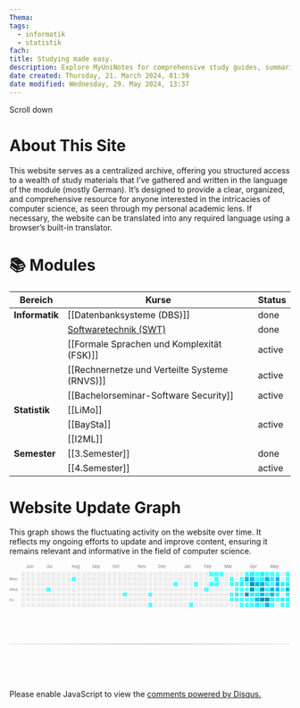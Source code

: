 ```yaml
---
Thema: 
tags:
  - informatik
  - statistik
fach: 
title: Studying made easy.
description: Explore MyUniNotes for comprehensive study guides, summaries, and academic resources tailored for students across Computer Science. Elevate your learning, ace your exams, and connect with peers for collaborative study. Your go-to for academic success!
date created: Thursday, 21. March 2024, 01:39
date modified: Wednesday, 29. May 2024, 13:37
---
```


<!-- Scroll Indicator-->
<div class="container">
<div class="chevron"></div>
<div class="chevron"></div>
<div class="chevron"></div>
<span class="text">Scroll down</span>
</div>
<!-- Scroll Indicator END -->

# About This Site
This website serves as a centralized archive, offering you structured access to a wealth of study materials that I’ve gathered and written in the language of the module (mostly German). It’s designed to provide a clear, organized, and comprehensive resource for anyone interested in the intricacies of computer science, as seen through my personal academic lens. If necessary, the website can be translated into any required language using a browser’s built-in translator.

# 📚 Modules

| Bereich        | Kurse                                                   | Status |
| -------------- | ------------------------------------------------------- | ------ |
| **Informatik** | [[Datenbanksysteme (DBS)]]                              | done   |
|                | [Softwaretechnik (SWT)](https://hustle-swt.vercel.app/) | done   |
|                | [[Formale Sprachen und Komplexität (FSK)]]              | active |
|                | [[Rechnernetze und Verteilte Systeme (RNVS)]]           | active |
|                | [[Bachelorseminar-Software Security]]                   | active |
| **Statistik**  | [[LiMo]]                                                |        |
|                | [[BaySta]]                                              | active |
|                | [[I2ML]]                                                |        |
| **Semester**   | [[3.Semester]]                                          | done   |
|                | [[4.Semester]]                                          | active |

# Website Update Graph
This graph shows the fluctuating activity on the website over time. It reflects my ongoing efforts to update and improve content, ensuring it remains relevant and informative in the field of computer science. 

<!-- IMPORT SVG HERE -->

<svg width="100%" height="100%" viewBox="0 0 663 104" preserveAspectRatio="xMidYMid meet" version="1.1" xmlns="http://www.w3.org/2000/svg" xmlns:xlink="http://www.w3.org/1999/xlink" width="663" height="104"><rect style="fill:#EEEEEE;shape-rendering:crispedges;" data-score="0" data-date="2023-05-28" x="27" y="20" width="10" height="10"/><rect style="fill:#EEEEEE;shape-rendering:crispedges;" data-score="0" data-date="2023-06-04" x="39" y="20" width="10" height="10"/><rect style="fill:#EEEEEE;shape-rendering:crispedges;" data-score="0" data-date="2023-06-11" x="51" y="20" width="10" height="10"/><rect style="fill:#EEEEEE;shape-rendering:crispedges;" data-score="0" data-date="2023-06-18" x="63" y="20" width="10" height="10"/><rect style="fill:#EEEEEE;shape-rendering:crispedges;" data-score="0" data-date="2023-06-25" x="75" y="20" width="10" height="10"/><rect style="fill:#EEEEEE;shape-rendering:crispedges;" data-score="0" data-date="2023-07-02" x="87" y="20" width="10" height="10"/><rect style="fill:#EEEEEE;shape-rendering:crispedges;" data-score="0" data-date="2023-07-09" x="99" y="20" width="10" height="10"/><rect style="fill:#EEEEEE;shape-rendering:crispedges;" data-score="0" data-date="2023-07-16" x="111" y="20" width="10" height="10"/><rect style="fill:#EEEEEE;shape-rendering:crispedges;" data-score="0" data-date="2023-07-23" x="123" y="20" width="10" height="10"/><rect style="fill:#EEEEEE;shape-rendering:crispedges;" data-score="0" data-date="2023-07-30" x="135" y="20" width="10" height="10"/><rect style="fill:#EEEEEE;shape-rendering:crispedges;" data-score="0" data-date="2023-08-06" x="147" y="20" width="10" height="10"/><rect style="fill:#EEEEEE;shape-rendering:crispedges;" data-score="0" data-date="2023-08-13" x="159" y="20" width="10" height="10"/><rect style="fill:#EEEEEE;shape-rendering:crispedges;" data-score="0" data-date="2023-08-20" x="171" y="20" width="10" height="10"/><rect style="fill:#EEEEEE;shape-rendering:crispedges;" data-score="0" data-date="2023-08-27" x="183" y="20" width="10" height="10"/><rect style="fill:#EEEEEE;shape-rendering:crispedges;" data-score="0" data-date="2023-09-03" x="195" y="20" width="10" height="10"/><rect style="fill:#EEEEEE;shape-rendering:crispedges;" data-score="0" data-date="2023-09-10" x="207" y="20" width="10" height="10"/><rect style="fill:#EEEEEE;shape-rendering:crispedges;" data-score="0" data-date="2023-09-17" x="219" y="20" width="10" height="10"/><rect style="fill:#EEEEEE;shape-rendering:crispedges;" data-score="0" data-date="2023-09-24" x="231" y="20" width="10" height="10"/><rect style="fill:#EEEEEE;shape-rendering:crispedges;" data-score="0" data-date="2023-10-01" x="243" y="20" width="10" height="10"/><rect style="fill:#EEEEEE;shape-rendering:crispedges;" data-score="0" data-date="2023-10-08" x="255" y="20" width="10" height="10"/><rect style="fill:#EEEEEE;shape-rendering:crispedges;" data-score="0" data-date="2023-10-15" x="267" y="20" width="10" height="10"/><rect style="fill:#EEEEEE;shape-rendering:crispedges;" data-score="0" data-date="2023-10-22" x="279" y="20" width="10" height="10"/><rect style="fill:#EEEEEE;shape-rendering:crispedges;" data-score="0" data-date="2023-10-29" x="291" y="20" width="10" height="10"/><rect style="fill:#EEEEEE;shape-rendering:crispedges;" data-score="0" data-date="2023-11-05" x="303" y="20" width="10" height="10"/><rect style="fill:#EEEEEE;shape-rendering:crispedges;" data-score="0" data-date="2023-11-12" x="315" y="20" width="10" height="10"/><rect style="fill:#EEEEEE;shape-rendering:crispedges;" data-score="0" data-date="2023-11-19" x="327" y="20" width="10" height="10"/><rect style="fill:#EEEEEE;shape-rendering:crispedges;" data-score="0" data-date="2023-11-26" x="339" y="20" width="10" height="10"/><rect style="fill:#EEEEEE;shape-rendering:crispedges;" data-score="0" data-date="2023-12-03" x="351" y="20" width="10" height="10"/><rect style="fill:#EEEEEE;shape-rendering:crispedges;" data-score="0" data-date="2023-12-10" x="363" y="20" width="10" height="10"/><rect style="fill:#EEEEEE;shape-rendering:crispedges;" data-score="0" data-date="2023-12-17" x="375" y="20" width="10" height="10"/><rect style="fill:#EEEEEE;shape-rendering:crispedges;" data-score="0" data-date="2023-12-24" x="387" y="20" width="10" height="10"/><rect style="fill:#EEEEEE;shape-rendering:crispedges;" data-score="0" data-date="2023-12-31" x="399" y="20" width="10" height="10"/><rect style="fill:#EEEEEE;shape-rendering:crispedges;" data-score="0" data-date="2024-01-07" x="411" y="20" width="10" height="10"/><rect style="fill:#EEEEEE;shape-rendering:crispedges;" data-score="0" data-date="2024-01-14" x="423" y="20" width="10" height="10"/><rect style="fill:#EEEEEE;shape-rendering:crispedges;" data-score="0" data-date="2024-01-21" x="435" y="20" width="10" height="10"/><rect style="fill:#EEEEEE;shape-rendering:crispedges;" data-score="0" data-date="2024-01-28" x="447" y="20" width="10" height="10"/><rect style="fill:#EEEEEE;shape-rendering:crispedges;" data-score="0" data-date="2024-02-04" x="459" y="20" width="10" height="10"/><rect style="fill:#4dffff;shape-rendering:crispedges;" data-score="1" data-date="2024-02-11" x="471" y="20" width="10" height="10"/><rect style="fill:#4dffff;shape-rendering:crispedges;" data-score="1" data-date="2024-02-18" x="483" y="20" width="10" height="10"/><rect style="fill:#4dffff;shape-rendering:crispedges;" data-score="1" data-date="2024-02-25" x="495" y="20" width="10" height="10"/><rect style="fill:#EEEEEE;shape-rendering:crispedges;" data-score="0" data-date="2024-03-03" x="507" y="20" width="10" height="10"/><rect style="fill:#EEEEEE;shape-rendering:crispedges;" data-score="0" data-date="2024-03-10" x="519" y="20" width="10" height="10"/><rect style="fill:#EEEEEE;shape-rendering:crispedges;" data-score="0" data-date="2024-03-17" x="531" y="20" width="10" height="10"/><rect style="fill:#EEEEEE;shape-rendering:crispedges;" data-score="0" data-date="2024-03-24" x="543" y="20" width="10" height="10"/><rect style="fill:#4dffff;shape-rendering:crispedges;" data-score="1" data-date="2024-03-31" x="555" y="20" width="10" height="10"/><rect style="fill:#33efff;shape-rendering:crispedges;" data-score="2" data-date="2024-04-07" x="567" y="20" width="10" height="10"/><rect style="fill:#4dffff;shape-rendering:crispedges;" data-score="1" data-date="2024-04-14" x="579" y="20" width="10" height="10"/><rect style="fill:#33efff;shape-rendering:crispedges;" data-score="2" data-date="2024-04-21" x="591" y="20" width="10" height="10"/><rect style="fill:#4dffff;shape-rendering:crispedges;" data-score="1" data-date="2024-04-28" x="603" y="20" width="10" height="10"/><rect style="fill:#4dffff;shape-rendering:crispedges;" data-score="1" data-date="2024-05-05" x="615" y="20" width="10" height="10"/><rect style="fill:#4dffff;shape-rendering:crispedges;" data-score="1" data-date="2024-05-12" x="627" y="20" width="10" height="10"/><rect style="fill:#EEEEEE;shape-rendering:crispedges;" data-score="0" data-date="2024-05-19" x="639" y="20" width="10" height="10"/><rect style="fill:#4dffff;shape-rendering:crispedges;" data-score="1" data-date="2024-05-26" x="651" y="20" width="10" height="10"/><rect style="fill:#EEEEEE;shape-rendering:crispedges;" data-score="0" data-date="2023-05-29" x="27" y="32" width="10" height="10"/><rect style="fill:#EEEEEE;shape-rendering:crispedges;" data-score="0" data-date="2023-06-05" x="39" y="32" width="10" height="10"/><rect style="fill:#EEEEEE;shape-rendering:crispedges;" data-score="0" data-date="2023-06-12" x="51" y="32" width="10" height="10"/><rect style="fill:#EEEEEE;shape-rendering:crispedges;" data-score="0" data-date="2023-06-19" x="63" y="32" width="10" height="10"/><rect style="fill:#EEEEEE;shape-rendering:crispedges;" data-score="0" data-date="2023-06-26" x="75" y="32" width="10" height="10"/><rect style="fill:#EEEEEE;shape-rendering:crispedges;" data-score="0" data-date="2023-07-03" x="87" y="32" width="10" height="10"/><rect style="fill:#EEEEEE;shape-rendering:crispedges;" data-score="0" data-date="2023-07-10" x="99" y="32" width="10" height="10"/><rect style="fill:#EEEEEE;shape-rendering:crispedges;" data-score="0" data-date="2023-07-17" x="111" y="32" width="10" height="10"/><rect style="fill:#EEEEEE;shape-rendering:crispedges;" data-score="0" data-date="2023-07-24" x="123" y="32" width="10" height="10"/><rect style="fill:#EEEEEE;shape-rendering:crispedges;" data-score="0" data-date="2023-07-31" x="135" y="32" width="10" height="10"/><rect style="fill:#4dffff;shape-rendering:crispedges;" data-score="1" data-date="2023-08-07" x="147" y="32" width="10" height="10"/><rect style="fill:#EEEEEE;shape-rendering:crispedges;" data-score="0" data-date="2023-08-14" x="159" y="32" width="10" height="10"/><rect style="fill:#EEEEEE;shape-rendering:crispedges;" data-score="0" data-date="2023-08-21" x="171" y="32" width="10" height="10"/><rect style="fill:#EEEEEE;shape-rendering:crispedges;" data-score="0" data-date="2023-08-28" x="183" y="32" width="10" height="10"/><rect style="fill:#EEEEEE;shape-rendering:crispedges;" data-score="0" data-date="2023-09-04" x="195" y="32" width="10" height="10"/><rect style="fill:#EEEEEE;shape-rendering:crispedges;" data-score="0" data-date="2023-09-11" x="207" y="32" width="10" height="10"/><rect style="fill:#EEEEEE;shape-rendering:crispedges;" data-score="0" data-date="2023-09-18" x="219" y="32" width="10" height="10"/><rect style="fill:#EEEEEE;shape-rendering:crispedges;" data-score="0" data-date="2023-09-25" x="231" y="32" width="10" height="10"/><rect style="fill:#EEEEEE;shape-rendering:crispedges;" data-score="0" data-date="2023-10-02" x="243" y="32" width="10" height="10"/><rect style="fill:#EEEEEE;shape-rendering:crispedges;" data-score="0" data-date="2023-10-09" x="255" y="32" width="10" height="10"/><rect style="fill:#EEEEEE;shape-rendering:crispedges;" data-score="0" data-date="2023-10-16" x="267" y="32" width="10" height="10"/><rect style="fill:#EEEEEE;shape-rendering:crispedges;" data-score="0" data-date="2023-10-23" x="279" y="32" width="10" height="10"/><rect style="fill:#EEEEEE;shape-rendering:crispedges;" data-score="0" data-date="2023-10-30" x="291" y="32" width="10" height="10"/><rect style="fill:#EEEEEE;shape-rendering:crispedges;" data-score="0" data-date="2023-11-06" x="303" y="32" width="10" height="10"/><rect style="fill:#EEEEEE;shape-rendering:crispedges;" data-score="0" data-date="2023-11-13" x="315" y="32" width="10" height="10"/><rect style="fill:#EEEEEE;shape-rendering:crispedges;" data-score="0" data-date="2023-11-20" x="327" y="32" width="10" height="10"/><rect style="fill:#EEEEEE;shape-rendering:crispedges;" data-score="0" data-date="2023-11-27" x="339" y="32" width="10" height="10"/><rect style="fill:#EEEEEE;shape-rendering:crispedges;" data-score="0" data-date="2023-12-04" x="351" y="32" width="10" height="10"/><rect style="fill:#EEEEEE;shape-rendering:crispedges;" data-score="0" data-date="2023-12-11" x="363" y="32" width="10" height="10"/><rect style="fill:#EEEEEE;shape-rendering:crispedges;" data-score="0" data-date="2023-12-18" x="375" y="32" width="10" height="10"/><rect style="fill:#EEEEEE;shape-rendering:crispedges;" data-score="0" data-date="2023-12-25" x="387" y="32" width="10" height="10"/><rect style="fill:#EEEEEE;shape-rendering:crispedges;" data-score="0" data-date="2024-01-01" x="399" y="32" width="10" height="10"/><rect style="fill:#EEEEEE;shape-rendering:crispedges;" data-score="0" data-date="2024-01-08" x="411" y="32" width="10" height="10"/><rect style="fill:#EEEEEE;shape-rendering:crispedges;" data-score="0" data-date="2024-01-15" x="423" y="32" width="10" height="10"/><rect style="fill:#EEEEEE;shape-rendering:crispedges;" data-score="0" data-date="2024-01-22" x="435" y="32" width="10" height="10"/><rect style="fill:#EEEEEE;shape-rendering:crispedges;" data-score="0" data-date="2024-01-29" x="447" y="32" width="10" height="10"/><rect style="fill:#EEEEEE;shape-rendering:crispedges;" data-score="0" data-date="2024-02-05" x="459" y="32" width="10" height="10"/><rect style="fill:#EEEEEE;shape-rendering:crispedges;" data-score="0" data-date="2024-02-12" x="471" y="32" width="10" height="10"/><rect style="fill:#4dffff;shape-rendering:crispedges;" data-score="1" data-date="2024-02-19" x="483" y="32" width="10" height="10"/><rect style="fill:#EEEEEE;shape-rendering:crispedges;" data-score="0" data-date="2024-02-26" x="495" y="32" width="10" height="10"/><rect style="fill:#EEEEEE;shape-rendering:crispedges;" data-score="0" data-date="2024-03-04" x="507" y="32" width="10" height="10"/><rect style="fill:#4dffff;shape-rendering:crispedges;" data-score="1" data-date="2024-03-11" x="519" y="32" width="10" height="10"/><rect style="fill:#EEEEEE;shape-rendering:crispedges;" data-score="0" data-date="2024-03-18" x="531" y="32" width="10" height="10"/><rect style="fill:#4dffff;shape-rendering:crispedges;" data-score="1" data-date="2024-03-25" x="543" y="32" width="10" height="10"/><rect style="fill:#00BCE3;shape-rendering:crispedges;" data-score="3" data-date="2024-04-01" x="555" y="32" width="10" height="10"/><rect style="fill:#00BCE3;shape-rendering:crispedges;" data-score="3" data-date="2024-04-08" x="567" y="32" width="10" height="10"/><rect style="fill:#4dffff;shape-rendering:crispedges;" data-score="1" data-date="2024-04-15" x="579" y="32" width="10" height="10"/><rect style="fill:#33efff;shape-rendering:crispedges;" data-score="2" data-date="2024-04-22" x="591" y="32" width="10" height="10"/><rect style="fill:#00BCE3;shape-rendering:crispedges;" data-score="3" data-date="2024-04-29" x="603" y="32" width="10" height="10"/><rect style="fill:#33efff;shape-rendering:crispedges;" data-score="2" data-date="2024-05-06" x="615" y="32" width="10" height="10"/><rect style="fill:#00BCE3;shape-rendering:crispedges;" data-score="3" data-date="2024-05-13" x="627" y="32" width="10" height="10"/><rect style="fill:#EEEEEE;shape-rendering:crispedges;" data-score="0" data-date="2024-05-20" x="639" y="32" width="10" height="10"/><rect style="fill:#4dffff;shape-rendering:crispedges;" data-score="1" data-date="2024-05-27" x="651" y="32" width="10" height="10"/><rect style="fill:#EEEEEE;shape-rendering:crispedges;" data-score="0" data-date="2023-05-30" x="27" y="44" width="10" height="10"/><rect style="fill:#EEEEEE;shape-rendering:crispedges;" data-score="0" data-date="2023-06-06" x="39" y="44" width="10" height="10"/><rect style="fill:#EEEEEE;shape-rendering:crispedges;" data-score="0" data-date="2023-06-13" x="51" y="44" width="10" height="10"/><rect style="fill:#EEEEEE;shape-rendering:crispedges;" data-score="0" data-date="2023-06-20" x="63" y="44" width="10" height="10"/><rect style="fill:#EEEEEE;shape-rendering:crispedges;" data-score="0" data-date="2023-06-27" x="75" y="44" width="10" height="10"/><rect style="fill:#EEEEEE;shape-rendering:crispedges;" data-score="0" data-date="2023-07-04" x="87" y="44" width="10" height="10"/><rect style="fill:#EEEEEE;shape-rendering:crispedges;" data-score="0" data-date="2023-07-11" x="99" y="44" width="10" height="10"/><rect style="fill:#EEEEEE;shape-rendering:crispedges;" data-score="0" data-date="2023-07-18" x="111" y="44" width="10" height="10"/><rect style="fill:#EEEEEE;shape-rendering:crispedges;" data-score="0" data-date="2023-07-25" x="123" y="44" width="10" height="10"/><rect style="fill:#EEEEEE;shape-rendering:crispedges;" data-score="0" data-date="2023-08-01" x="135" y="44" width="10" height="10"/><rect style="fill:#EEEEEE;shape-rendering:crispedges;" data-score="0" data-date="2023-08-08" x="147" y="44" width="10" height="10"/><rect style="fill:#EEEEEE;shape-rendering:crispedges;" data-score="0" data-date="2023-08-15" x="159" y="44" width="10" height="10"/><rect style="fill:#EEEEEE;shape-rendering:crispedges;" data-score="0" data-date="2023-08-22" x="171" y="44" width="10" height="10"/><rect style="fill:#EEEEEE;shape-rendering:crispedges;" data-score="0" data-date="2023-08-29" x="183" y="44" width="10" height="10"/><rect style="fill:#EEEEEE;shape-rendering:crispedges;" data-score="0" data-date="2023-09-05" x="195" y="44" width="10" height="10"/><rect style="fill:#EEEEEE;shape-rendering:crispedges;" data-score="0" data-date="2023-09-12" x="207" y="44" width="10" height="10"/><rect style="fill:#EEEEEE;shape-rendering:crispedges;" data-score="0" data-date="2023-09-19" x="219" y="44" width="10" height="10"/><rect style="fill:#EEEEEE;shape-rendering:crispedges;" data-score="0" data-date="2023-09-26" x="231" y="44" width="10" height="10"/><rect style="fill:#EEEEEE;shape-rendering:crispedges;" data-score="0" data-date="2023-10-03" x="243" y="44" width="10" height="10"/><rect style="fill:#EEEEEE;shape-rendering:crispedges;" data-score="0" data-date="2023-10-10" x="255" y="44" width="10" height="10"/><rect style="fill:#EEEEEE;shape-rendering:crispedges;" data-score="0" data-date="2023-10-17" x="267" y="44" width="10" height="10"/><rect style="fill:#EEEEEE;shape-rendering:crispedges;" data-score="0" data-date="2023-10-24" x="279" y="44" width="10" height="10"/><rect style="fill:#EEEEEE;shape-rendering:crispedges;" data-score="0" data-date="2023-10-31" x="291" y="44" width="10" height="10"/><rect style="fill:#EEEEEE;shape-rendering:crispedges;" data-score="0" data-date="2023-11-07" x="303" y="44" width="10" height="10"/><rect style="fill:#EEEEEE;shape-rendering:crispedges;" data-score="0" data-date="2023-11-14" x="315" y="44" width="10" height="10"/><rect style="fill:#EEEEEE;shape-rendering:crispedges;" data-score="0" data-date="2023-11-21" x="327" y="44" width="10" height="10"/><rect style="fill:#EEEEEE;shape-rendering:crispedges;" data-score="0" data-date="2023-11-28" x="339" y="44" width="10" height="10"/><rect style="fill:#EEEEEE;shape-rendering:crispedges;" data-score="0" data-date="2023-12-05" x="351" y="44" width="10" height="10"/><rect style="fill:#EEEEEE;shape-rendering:crispedges;" data-score="0" data-date="2023-12-12" x="363" y="44" width="10" height="10"/><rect style="fill:#EEEEEE;shape-rendering:crispedges;" data-score="0" data-date="2023-12-19" x="375" y="44" width="10" height="10"/><rect style="fill:#4dffff;shape-rendering:crispedges;" data-score="1" data-date="2023-12-26" x="387" y="44" width="10" height="10"/><rect style="fill:#EEEEEE;shape-rendering:crispedges;" data-score="0" data-date="2024-01-02" x="399" y="44" width="10" height="10"/><rect style="fill:#EEEEEE;shape-rendering:crispedges;" data-score="0" data-date="2024-01-09" x="411" y="44" width="10" height="10"/><rect style="fill:#EEEEEE;shape-rendering:crispedges;" data-score="0" data-date="2024-01-16" x="423" y="44" width="10" height="10"/><rect style="fill:#4dffff;shape-rendering:crispedges;" data-score="1" data-date="2024-01-23" x="435" y="44" width="10" height="10"/><rect style="fill:#EEEEEE;shape-rendering:crispedges;" data-score="0" data-date="2024-01-30" x="447" y="44" width="10" height="10"/><rect style="fill:#EEEEEE;shape-rendering:crispedges;" data-score="0" data-date="2024-02-06" x="459" y="44" width="10" height="10"/><rect style="fill:#4dffff;shape-rendering:crispedges;" data-score="1" data-date="2024-02-13" x="471" y="44" width="10" height="10"/><rect style="fill:#4dffff;shape-rendering:crispedges;" data-score="1" data-date="2024-02-20" x="483" y="44" width="10" height="10"/><rect style="fill:#EEEEEE;shape-rendering:crispedges;" data-score="0" data-date="2024-02-27" x="495" y="44" width="10" height="10"/><rect style="fill:#EEEEEE;shape-rendering:crispedges;" data-score="0" data-date="2024-03-05" x="507" y="44" width="10" height="10"/><rect style="fill:#4dffff;shape-rendering:crispedges;" data-score="1" data-date="2024-03-12" x="519" y="44" width="10" height="10"/><rect style="fill:#4dffff;shape-rendering:crispedges;" data-score="1" data-date="2024-03-19" x="531" y="44" width="10" height="10"/><rect style="fill:#33efff;shape-rendering:crispedges;" data-score="2" data-date="2024-03-26" x="543" y="44" width="10" height="10"/><rect style="fill:#4dffff;shape-rendering:crispedges;" data-score="1" data-date="2024-04-02" x="555" y="44" width="10" height="10"/><rect style="fill:#0096b6;shape-rendering:crispedges;" data-score="4" data-date="2024-04-09" x="567" y="44" width="10" height="10"/><rect style="fill:#00BCE3;shape-rendering:crispedges;" data-score="3" data-date="2024-04-16" x="579" y="44" width="10" height="10"/><rect style="fill:#00BCE3;shape-rendering:crispedges;" data-score="3" data-date="2024-04-23" x="591" y="44" width="10" height="10"/><rect style="fill:#33efff;shape-rendering:crispedges;" data-score="2" data-date="2024-04-30" x="603" y="44" width="10" height="10"/><rect style="fill:#4dffff;shape-rendering:crispedges;" data-score="1" data-date="2024-05-07" x="615" y="44" width="10" height="10"/><rect style="fill:#00BCE3;shape-rendering:crispedges;" data-score="3" data-date="2024-05-14" x="627" y="44" width="10" height="10"/><rect style="fill:#33efff;shape-rendering:crispedges;" data-score="2" data-date="2024-05-21" x="639" y="44" width="10" height="10"/><rect style="fill:#33efff;shape-rendering:crispedges;" data-score="2" data-date="2024-05-28" x="651" y="44" width="10" height="10"/><rect style="fill:#EEEEEE;shape-rendering:crispedges;" data-score="0" data-date="2023-05-31" x="27" y="56" width="10" height="10"/><rect style="fill:#EEEEEE;shape-rendering:crispedges;" data-score="0" data-date="2023-06-07" x="39" y="56" width="10" height="10"/><rect style="fill:#EEEEEE;shape-rendering:crispedges;" data-score="0" data-date="2023-06-14" x="51" y="56" width="10" height="10"/><rect style="fill:#EEEEEE;shape-rendering:crispedges;" data-score="0" data-date="2023-06-21" x="63" y="56" width="10" height="10"/><rect style="fill:#EEEEEE;shape-rendering:crispedges;" data-score="0" data-date="2023-06-28" x="75" y="56" width="10" height="10"/><rect style="fill:#4dffff;shape-rendering:crispedges;" data-score="1" data-date="2023-07-05" x="87" y="56" width="10" height="10"/><rect style="fill:#EEEEEE;shape-rendering:crispedges;" data-score="0" data-date="2023-07-12" x="99" y="56" width="10" height="10"/><rect style="fill:#EEEEEE;shape-rendering:crispedges;" data-score="0" data-date="2023-07-19" x="111" y="56" width="10" height="10"/><rect style="fill:#EEEEEE;shape-rendering:crispedges;" data-score="0" data-date="2023-07-26" x="123" y="56" width="10" height="10"/><rect style="fill:#EEEEEE;shape-rendering:crispedges;" data-score="0" data-date="2023-08-02" x="135" y="56" width="10" height="10"/><rect style="fill:#EEEEEE;shape-rendering:crispedges;" data-score="0" data-date="2023-08-09" x="147" y="56" width="10" height="10"/><rect style="fill:#EEEEEE;shape-rendering:crispedges;" data-score="0" data-date="2023-08-16" x="159" y="56" width="10" height="10"/><rect style="fill:#EEEEEE;shape-rendering:crispedges;" data-score="0" data-date="2023-08-23" x="171" y="56" width="10" height="10"/><rect style="fill:#EEEEEE;shape-rendering:crispedges;" data-score="0" data-date="2023-08-30" x="183" y="56" width="10" height="10"/><rect style="fill:#EEEEEE;shape-rendering:crispedges;" data-score="0" data-date="2023-09-06" x="195" y="56" width="10" height="10"/><rect style="fill:#EEEEEE;shape-rendering:crispedges;" data-score="0" data-date="2023-09-13" x="207" y="56" width="10" height="10"/><rect style="fill:#EEEEEE;shape-rendering:crispedges;" data-score="0" data-date="2023-09-20" x="219" y="56" width="10" height="10"/><rect style="fill:#EEEEEE;shape-rendering:crispedges;" data-score="0" data-date="2023-09-27" x="231" y="56" width="10" height="10"/><rect style="fill:#EEEEEE;shape-rendering:crispedges;" data-score="0" data-date="2023-10-04" x="243" y="56" width="10" height="10"/><rect style="fill:#EEEEEE;shape-rendering:crispedges;" data-score="0" data-date="2023-10-11" x="255" y="56" width="10" height="10"/><rect style="fill:#EEEEEE;shape-rendering:crispedges;" data-score="0" data-date="2023-10-18" x="267" y="56" width="10" height="10"/><rect style="fill:#EEEEEE;shape-rendering:crispedges;" data-score="0" data-date="2023-10-25" x="279" y="56" width="10" height="10"/><rect style="fill:#EEEEEE;shape-rendering:crispedges;" data-score="0" data-date="2023-11-01" x="291" y="56" width="10" height="10"/><rect style="fill:#EEEEEE;shape-rendering:crispedges;" data-score="0" data-date="2023-11-08" x="303" y="56" width="10" height="10"/><rect style="fill:#EEEEEE;shape-rendering:crispedges;" data-score="0" data-date="2023-11-15" x="315" y="56" width="10" height="10"/><rect style="fill:#EEEEEE;shape-rendering:crispedges;" data-score="0" data-date="2023-11-22" x="327" y="56" width="10" height="10"/><rect style="fill:#EEEEEE;shape-rendering:crispedges;" data-score="0" data-date="2023-11-29" x="339" y="56" width="10" height="10"/><rect style="fill:#EEEEEE;shape-rendering:crispedges;" data-score="0" data-date="2023-12-06" x="351" y="56" width="10" height="10"/><rect style="fill:#EEEEEE;shape-rendering:crispedges;" data-score="0" data-date="2023-12-13" x="363" y="56" width="10" height="10"/><rect style="fill:#EEEEEE;shape-rendering:crispedges;" data-score="0" data-date="2023-12-20" x="375" y="56" width="10" height="10"/><rect style="fill:#EEEEEE;shape-rendering:crispedges;" data-score="0" data-date="2023-12-27" x="387" y="56" width="10" height="10"/><rect style="fill:#EEEEEE;shape-rendering:crispedges;" data-score="0" data-date="2024-01-03" x="399" y="56" width="10" height="10"/><rect style="fill:#EEEEEE;shape-rendering:crispedges;" data-score="0" data-date="2024-01-10" x="411" y="56" width="10" height="10"/><rect style="fill:#EEEEEE;shape-rendering:crispedges;" data-score="0" data-date="2024-01-17" x="423" y="56" width="10" height="10"/><rect style="fill:#EEEEEE;shape-rendering:crispedges;" data-score="0" data-date="2024-01-24" x="435" y="56" width="10" height="10"/><rect style="fill:#EEEEEE;shape-rendering:crispedges;" data-score="0" data-date="2024-01-31" x="447" y="56" width="10" height="10"/><rect style="fill:#4dffff;shape-rendering:crispedges;" data-score="1" data-date="2024-02-07" x="459" y="56" width="10" height="10"/><rect style="fill:#EEEEEE;shape-rendering:crispedges;" data-score="0" data-date="2024-02-14" x="471" y="56" width="10" height="10"/><rect style="fill:#EEEEEE;shape-rendering:crispedges;" data-score="0" data-date="2024-02-21" x="483" y="56" width="10" height="10"/><rect style="fill:#EEEEEE;shape-rendering:crispedges;" data-score="0" data-date="2024-02-28" x="495" y="56" width="10" height="10"/><rect style="fill:#EEEEEE;shape-rendering:crispedges;" data-score="0" data-date="2024-03-06" x="507" y="56" width="10" height="10"/><rect style="fill:#EEEEEE;shape-rendering:crispedges;" data-score="0" data-date="2024-03-13" x="519" y="56" width="10" height="10"/><rect style="fill:#4dffff;shape-rendering:crispedges;" data-score="1" data-date="2024-03-20" x="531" y="56" width="10" height="10"/><rect style="fill:#4dffff;shape-rendering:crispedges;" data-score="1" data-date="2024-03-27" x="543" y="56" width="10" height="10"/><rect style="fill:#4dffff;shape-rendering:crispedges;" data-score="1" data-date="2024-04-03" x="555" y="56" width="10" height="10"/><rect style="fill:#0096b6;shape-rendering:crispedges;" data-score="4" data-date="2024-04-10" x="567" y="56" width="10" height="10"/><rect style="fill:#4dffff;shape-rendering:crispedges;" data-score="1" data-date="2024-04-17" x="579" y="56" width="10" height="10"/><rect style="fill:#0096b6;shape-rendering:crispedges;" data-score="4" data-date="2024-04-24" x="591" y="56" width="10" height="10"/><rect style="fill:#33efff;shape-rendering:crispedges;" data-score="2" data-date="2024-05-01" x="603" y="56" width="10" height="10"/><rect style="fill:#00BCE3;shape-rendering:crispedges;" data-score="3" data-date="2024-05-08" x="615" y="56" width="10" height="10"/><rect style="fill:#00BCE3;shape-rendering:crispedges;" data-score="3" data-date="2024-05-15" x="627" y="56" width="10" height="10"/><rect style="fill:#4dffff;shape-rendering:crispedges;" data-score="1" data-date="2024-05-22" x="639" y="56" width="10" height="10"/><rect style="fill:#00BCE3;shape-rendering:crispedges;" data-score="3" data-date="2024-05-29" x="651" y="56" width="10" height="10"/><rect style="fill:#EEEEEE;shape-rendering:crispedges;" data-score="0" data-date="2023-06-01" x="27" y="68" width="10" height="10"/><rect style="fill:#EEEEEE;shape-rendering:crispedges;" data-score="0" data-date="2023-06-08" x="39" y="68" width="10" height="10"/><rect style="fill:#EEEEEE;shape-rendering:crispedges;" data-score="0" data-date="2023-06-15" x="51" y="68" width="10" height="10"/><rect style="fill:#EEEEEE;shape-rendering:crispedges;" data-score="0" data-date="2023-06-22" x="63" y="68" width="10" height="10"/><rect style="fill:#EEEEEE;shape-rendering:crispedges;" data-score="0" data-date="2023-06-29" x="75" y="68" width="10" height="10"/><rect style="fill:#EEEEEE;shape-rendering:crispedges;" data-score="0" data-date="2023-07-06" x="87" y="68" width="10" height="10"/><rect style="fill:#EEEEEE;shape-rendering:crispedges;" data-score="0" data-date="2023-07-13" x="99" y="68" width="10" height="10"/><rect style="fill:#EEEEEE;shape-rendering:crispedges;" data-score="0" data-date="2023-07-20" x="111" y="68" width="10" height="10"/><rect style="fill:#EEEEEE;shape-rendering:crispedges;" data-score="0" data-date="2023-07-27" x="123" y="68" width="10" height="10"/><rect style="fill:#EEEEEE;shape-rendering:crispedges;" data-score="0" data-date="2023-08-03" x="135" y="68" width="10" height="10"/><rect style="fill:#EEEEEE;shape-rendering:crispedges;" data-score="0" data-date="2023-08-10" x="147" y="68" width="10" height="10"/><rect style="fill:#EEEEEE;shape-rendering:crispedges;" data-score="0" data-date="2023-08-17" x="159" y="68" width="10" height="10"/><rect style="fill:#EEEEEE;shape-rendering:crispedges;" data-score="0" data-date="2023-08-24" x="171" y="68" width="10" height="10"/><rect style="fill:#EEEEEE;shape-rendering:crispedges;" data-score="0" data-date="2023-08-31" x="183" y="68" width="10" height="10"/><rect style="fill:#EEEEEE;shape-rendering:crispedges;" data-score="0" data-date="2023-09-07" x="195" y="68" width="10" height="10"/><rect style="fill:#EEEEEE;shape-rendering:crispedges;" data-score="0" data-date="2023-09-14" x="207" y="68" width="10" height="10"/><rect style="fill:#EEEEEE;shape-rendering:crispedges;" data-score="0" data-date="2023-09-21" x="219" y="68" width="10" height="10"/><rect style="fill:#EEEEEE;shape-rendering:crispedges;" data-score="0" data-date="2023-09-28" x="231" y="68" width="10" height="10"/><rect style="fill:#EEEEEE;shape-rendering:crispedges;" data-score="0" data-date="2023-10-05" x="243" y="68" width="10" height="10"/><rect style="fill:#EEEEEE;shape-rendering:crispedges;" data-score="0" data-date="2023-10-12" x="255" y="68" width="10" height="10"/><rect style="fill:#4dffff;shape-rendering:crispedges;" data-score="1" data-date="2023-10-19" x="267" y="68" width="10" height="10"/><rect style="fill:#EEEEEE;shape-rendering:crispedges;" data-score="0" data-date="2023-10-26" x="279" y="68" width="10" height="10"/><rect style="fill:#EEEEEE;shape-rendering:crispedges;" data-score="0" data-date="2023-11-02" x="291" y="68" width="10" height="10"/><rect style="fill:#EEEEEE;shape-rendering:crispedges;" data-score="0" data-date="2023-11-09" x="303" y="68" width="10" height="10"/><rect style="fill:#EEEEEE;shape-rendering:crispedges;" data-score="0" data-date="2023-11-16" x="315" y="68" width="10" height="10"/><rect style="fill:#4dffff;shape-rendering:crispedges;" data-score="1" data-date="2023-11-23" x="327" y="68" width="10" height="10"/><rect style="fill:#EEEEEE;shape-rendering:crispedges;" data-score="0" data-date="2023-11-30" x="339" y="68" width="10" height="10"/><rect style="fill:#EEEEEE;shape-rendering:crispedges;" data-score="0" data-date="2023-12-07" x="351" y="68" width="10" height="10"/><rect style="fill:#EEEEEE;shape-rendering:crispedges;" data-score="0" data-date="2023-12-14" x="363" y="68" width="10" height="10"/><rect style="fill:#EEEEEE;shape-rendering:crispedges;" data-score="0" data-date="2023-12-21" x="375" y="68" width="10" height="10"/><rect style="fill:#EEEEEE;shape-rendering:crispedges;" data-score="0" data-date="2023-12-28" x="387" y="68" width="10" height="10"/><rect style="fill:#EEEEEE;shape-rendering:crispedges;" data-score="0" data-date="2024-01-04" x="399" y="68" width="10" height="10"/><rect style="fill:#EEEEEE;shape-rendering:crispedges;" data-score="0" data-date="2024-01-11" x="411" y="68" width="10" height="10"/><rect style="fill:#EEEEEE;shape-rendering:crispedges;" data-score="0" data-date="2024-01-18" x="423" y="68" width="10" height="10"/><rect style="fill:#EEEEEE;shape-rendering:crispedges;" data-score="0" data-date="2024-01-25" x="435" y="68" width="10" height="10"/><rect style="fill:#EEEEEE;shape-rendering:crispedges;" data-score="0" data-date="2024-02-01" x="447" y="68" width="10" height="10"/><rect style="fill:#EEEEEE;shape-rendering:crispedges;" data-score="0" data-date="2024-02-08" x="459" y="68" width="10" height="10"/><rect style="fill:#EEEEEE;shape-rendering:crispedges;" data-score="0" data-date="2024-02-15" x="471" y="68" width="10" height="10"/><rect style="fill:#EEEEEE;shape-rendering:crispedges;" data-score="0" data-date="2024-02-22" x="483" y="68" width="10" height="10"/><rect style="fill:#EEEEEE;shape-rendering:crispedges;" data-score="0" data-date="2024-02-29" x="495" y="68" width="10" height="10"/><rect style="fill:#EEEEEE;shape-rendering:crispedges;" data-score="0" data-date="2024-03-07" x="507" y="68" width="10" height="10"/><rect style="fill:#4dffff;shape-rendering:crispedges;" data-score="1" data-date="2024-03-14" x="519" y="68" width="10" height="10"/><rect style="fill:#33efff;shape-rendering:crispedges;" data-score="2" data-date="2024-03-21" x="531" y="68" width="10" height="10"/><rect style="fill:#4dffff;shape-rendering:crispedges;" data-score="1" data-date="2024-03-28" x="543" y="68" width="10" height="10"/><rect style="fill:#0096b6;shape-rendering:crispedges;" data-score="4" data-date="2024-04-04" x="555" y="68" width="10" height="10"/><rect style="fill:#33efff;shape-rendering:crispedges;" data-score="2" data-date="2024-04-11" x="567" y="68" width="10" height="10"/><rect style="fill:#33efff;shape-rendering:crispedges;" data-score="2" data-date="2024-04-18" x="579" y="68" width="10" height="10"/><rect style="fill:#00BCE3;shape-rendering:crispedges;" data-score="3" data-date="2024-04-25" x="591" y="68" width="10" height="10"/><rect style="fill:#33efff;shape-rendering:crispedges;" data-score="2" data-date="2024-05-02" x="603" y="68" width="10" height="10"/><rect style="fill:#00BCE3;shape-rendering:crispedges;" data-score="3" data-date="2024-05-09" x="615" y="68" width="10" height="10"/><rect style="fill:#33efff;shape-rendering:crispedges;" data-score="2" data-date="2024-05-16" x="627" y="68" width="10" height="10"/><rect style="fill:#EEEEEE;shape-rendering:crispedges;" data-score="0" data-date="2024-05-23" x="639" y="68" width="10" height="10"/><rect style="fill:#33efff;shape-rendering:crispedges;" data-score="2" data-date="2024-05-30" x="651" y="68" width="10" height="10"/><rect style="fill:#EEEEEE;shape-rendering:crispedges;" data-score="0" data-date="2023-06-02" x="27" y="80" width="10" height="10"/><rect style="fill:#EEEEEE;shape-rendering:crispedges;" data-score="0" data-date="2023-06-09" x="39" y="80" width="10" height="10"/><rect style="fill:#EEEEEE;shape-rendering:crispedges;" data-score="0" data-date="2023-06-16" x="51" y="80" width="10" height="10"/><rect style="fill:#EEEEEE;shape-rendering:crispedges;" data-score="0" data-date="2023-06-23" x="63" y="80" width="10" height="10"/><rect style="fill:#EEEEEE;shape-rendering:crispedges;" data-score="0" data-date="2023-06-30" x="75" y="80" width="10" height="10"/><rect style="fill:#EEEEEE;shape-rendering:crispedges;" data-score="0" data-date="2023-07-07" x="87" y="80" width="10" height="10"/><rect style="fill:#EEEEEE;shape-rendering:crispedges;" data-score="0" data-date="2023-07-14" x="99" y="80" width="10" height="10"/><rect style="fill:#EEEEEE;shape-rendering:crispedges;" data-score="0" data-date="2023-07-21" x="111" y="80" width="10" height="10"/><rect style="fill:#EEEEEE;shape-rendering:crispedges;" data-score="0" data-date="2023-07-28" x="123" y="80" width="10" height="10"/><rect style="fill:#EEEEEE;shape-rendering:crispedges;" data-score="0" data-date="2023-08-04" x="135" y="80" width="10" height="10"/><rect style="fill:#EEEEEE;shape-rendering:crispedges;" data-score="0" data-date="2023-08-11" x="147" y="80" width="10" height="10"/><rect style="fill:#EEEEEE;shape-rendering:crispedges;" data-score="0" data-date="2023-08-18" x="159" y="80" width="10" height="10"/><rect style="fill:#EEEEEE;shape-rendering:crispedges;" data-score="0" data-date="2023-08-25" x="171" y="80" width="10" height="10"/><rect style="fill:#EEEEEE;shape-rendering:crispedges;" data-score="0" data-date="2023-09-01" x="183" y="80" width="10" height="10"/><rect style="fill:#EEEEEE;shape-rendering:crispedges;" data-score="0" data-date="2023-09-08" x="195" y="80" width="10" height="10"/><rect style="fill:#EEEEEE;shape-rendering:crispedges;" data-score="0" data-date="2023-09-15" x="207" y="80" width="10" height="10"/><rect style="fill:#EEEEEE;shape-rendering:crispedges;" data-score="0" data-date="2023-09-22" x="219" y="80" width="10" height="10"/><rect style="fill:#EEEEEE;shape-rendering:crispedges;" data-score="0" data-date="2023-09-29" x="231" y="80" width="10" height="10"/><rect style="fill:#EEEEEE;shape-rendering:crispedges;" data-score="0" data-date="2023-10-06" x="243" y="80" width="10" height="10"/><rect style="fill:#EEEEEE;shape-rendering:crispedges;" data-score="0" data-date="2023-10-13" x="255" y="80" width="10" height="10"/><rect style="fill:#EEEEEE;shape-rendering:crispedges;" data-score="0" data-date="2023-10-20" x="267" y="80" width="10" height="10"/><rect style="fill:#EEEEEE;shape-rendering:crispedges;" data-score="0" data-date="2023-10-27" x="279" y="80" width="10" height="10"/><rect style="fill:#EEEEEE;shape-rendering:crispedges;" data-score="0" data-date="2023-11-03" x="291" y="80" width="10" height="10"/><rect style="fill:#EEEEEE;shape-rendering:crispedges;" data-score="0" data-date="2023-11-10" x="303" y="80" width="10" height="10"/><rect style="fill:#EEEEEE;shape-rendering:crispedges;" data-score="0" data-date="2023-11-17" x="315" y="80" width="10" height="10"/><rect style="fill:#EEEEEE;shape-rendering:crispedges;" data-score="0" data-date="2023-11-24" x="327" y="80" width="10" height="10"/><rect style="fill:#EEEEEE;shape-rendering:crispedges;" data-score="0" data-date="2023-12-01" x="339" y="80" width="10" height="10"/><rect style="fill:#EEEEEE;shape-rendering:crispedges;" data-score="0" data-date="2023-12-08" x="351" y="80" width="10" height="10"/><rect style="fill:#EEEEEE;shape-rendering:crispedges;" data-score="0" data-date="2023-12-15" x="363" y="80" width="10" height="10"/><rect style="fill:#EEEEEE;shape-rendering:crispedges;" data-score="0" data-date="2023-12-22" x="375" y="80" width="10" height="10"/><rect style="fill:#EEEEEE;shape-rendering:crispedges;" data-score="0" data-date="2023-12-29" x="387" y="80" width="10" height="10"/><rect style="fill:#EEEEEE;shape-rendering:crispedges;" data-score="0" data-date="2024-01-05" x="399" y="80" width="10" height="10"/><rect style="fill:#EEEEEE;shape-rendering:crispedges;" data-score="0" data-date="2024-01-12" x="411" y="80" width="10" height="10"/><rect style="fill:#EEEEEE;shape-rendering:crispedges;" data-score="0" data-date="2024-01-19" x="423" y="80" width="10" height="10"/><rect style="fill:#EEEEEE;shape-rendering:crispedges;" data-score="0" data-date="2024-01-26" x="435" y="80" width="10" height="10"/><rect style="fill:#EEEEEE;shape-rendering:crispedges;" data-score="0" data-date="2024-02-02" x="447" y="80" width="10" height="10"/><rect style="fill:#EEEEEE;shape-rendering:crispedges;" data-score="0" data-date="2024-02-09" x="459" y="80" width="10" height="10"/><rect style="fill:#EEEEEE;shape-rendering:crispedges;" data-score="0" data-date="2024-02-16" x="471" y="80" width="10" height="10"/><rect style="fill:#EEEEEE;shape-rendering:crispedges;" data-score="0" data-date="2024-02-23" x="483" y="80" width="10" height="10"/><rect style="fill:#EEEEEE;shape-rendering:crispedges;" data-score="0" data-date="2024-03-01" x="495" y="80" width="10" height="10"/><rect style="fill:#EEEEEE;shape-rendering:crispedges;" data-score="0" data-date="2024-03-08" x="507" y="80" width="10" height="10"/><rect style="fill:#4dffff;shape-rendering:crispedges;" data-score="1" data-date="2024-03-15" x="519" y="80" width="10" height="10"/><rect style="fill:#4dffff;shape-rendering:crispedges;" data-score="1" data-date="2024-03-22" x="531" y="80" width="10" height="10"/><rect style="fill:#4dffff;shape-rendering:crispedges;" data-score="1" data-date="2024-03-29" x="543" y="80" width="10" height="10"/><rect style="fill:#4dffff;shape-rendering:crispedges;" data-score="1" data-date="2024-04-05" x="555" y="80" width="10" height="10"/><rect style="fill:#4dffff;shape-rendering:crispedges;" data-score="1" data-date="2024-04-12" x="567" y="80" width="10" height="10"/><rect style="fill:#00BCE3;shape-rendering:crispedges;" data-score="3" data-date="2024-04-19" x="579" y="80" width="10" height="10"/><rect style="fill:#0096b6;shape-rendering:crispedges;" data-score="4" data-date="2024-04-26" x="591" y="80" width="10" height="10"/><rect style="fill:#0096b6;shape-rendering:crispedges;" data-score="4" data-date="2024-05-03" x="603" y="80" width="10" height="10"/><rect style="fill:#33efff;shape-rendering:crispedges;" data-score="2" data-date="2024-05-10" x="615" y="80" width="10" height="10"/><rect style="fill:#4dffff;shape-rendering:crispedges;" data-score="1" data-date="2024-05-17" x="627" y="80" width="10" height="10"/><rect style="fill:#33efff;shape-rendering:crispedges;" data-score="2" data-date="2024-05-24" x="639" y="80" width="10" height="10"/><rect style="fill:#33efff;shape-rendering:crispedges;" data-score="2" data-date="2024-05-31" x="651" y="80" width="10" height="10"/><rect style="fill:#EEEEEE;shape-rendering:crispedges;" data-score="0" data-date="2023-06-03" x="27" y="92" width="10" height="10"/><rect style="fill:#EEEEEE;shape-rendering:crispedges;" data-score="0" data-date="2023-06-10" x="39" y="92" width="10" height="10"/><rect style="fill:#EEEEEE;shape-rendering:crispedges;" data-score="0" data-date="2023-06-17" x="51" y="92" width="10" height="10"/><rect style="fill:#EEEEEE;shape-rendering:crispedges;" data-score="0" data-date="2023-06-24" x="63" y="92" width="10" height="10"/><rect style="fill:#EEEEEE;shape-rendering:crispedges;" data-score="0" data-date="2023-07-01" x="75" y="92" width="10" height="10"/><rect style="fill:#EEEEEE;shape-rendering:crispedges;" data-score="0" data-date="2023-07-08" x="87" y="92" width="10" height="10"/><rect style="fill:#EEEEEE;shape-rendering:crispedges;" data-score="0" data-date="2023-07-15" x="99" y="92" width="10" height="10"/><rect style="fill:#EEEEEE;shape-rendering:crispedges;" data-score="0" data-date="2023-07-22" x="111" y="92" width="10" height="10"/><rect style="fill:#EEEEEE;shape-rendering:crispedges;" data-score="0" data-date="2023-07-29" x="123" y="92" width="10" height="10"/><rect style="fill:#EEEEEE;shape-rendering:crispedges;" data-score="0" data-date="2023-08-05" x="135" y="92" width="10" height="10"/><rect style="fill:#EEEEEE;shape-rendering:crispedges;" data-score="0" data-date="2023-08-12" x="147" y="92" width="10" height="10"/><rect style="fill:#EEEEEE;shape-rendering:crispedges;" data-score="0" data-date="2023-08-19" x="159" y="92" width="10" height="10"/><rect style="fill:#EEEEEE;shape-rendering:crispedges;" data-score="0" data-date="2023-08-26" x="171" y="92" width="10" height="10"/><rect style="fill:#EEEEEE;shape-rendering:crispedges;" data-score="0" data-date="2023-09-02" x="183" y="92" width="10" height="10"/><rect style="fill:#EEEEEE;shape-rendering:crispedges;" data-score="0" data-date="2023-09-09" x="195" y="92" width="10" height="10"/><rect style="fill:#EEEEEE;shape-rendering:crispedges;" data-score="0" data-date="2023-09-16" x="207" y="92" width="10" height="10"/><rect style="fill:#EEEEEE;shape-rendering:crispedges;" data-score="0" data-date="2023-09-23" x="219" y="92" width="10" height="10"/><rect style="fill:#EEEEEE;shape-rendering:crispedges;" data-score="0" data-date="2023-09-30" x="231" y="92" width="10" height="10"/><rect style="fill:#EEEEEE;shape-rendering:crispedges;" data-score="0" data-date="2023-10-07" x="243" y="92" width="10" height="10"/><rect style="fill:#EEEEEE;shape-rendering:crispedges;" data-score="0" data-date="2023-10-14" x="255" y="92" width="10" height="10"/><rect style="fill:#EEEEEE;shape-rendering:crispedges;" data-score="0" data-date="2023-10-21" x="267" y="92" width="10" height="10"/><rect style="fill:#EEEEEE;shape-rendering:crispedges;" data-score="0" data-date="2023-10-28" x="279" y="92" width="10" height="10"/><rect style="fill:#EEEEEE;shape-rendering:crispedges;" data-score="0" data-date="2023-11-04" x="291" y="92" width="10" height="10"/><rect style="fill:#EEEEEE;shape-rendering:crispedges;" data-score="0" data-date="2023-11-11" x="303" y="92" width="10" height="10"/><rect style="fill:#EEEEEE;shape-rendering:crispedges;" data-score="0" data-date="2023-11-18" x="315" y="92" width="10" height="10"/><rect style="fill:#4dffff;shape-rendering:crispedges;" data-score="1" data-date="2023-11-25" x="327" y="92" width="10" height="10"/><rect style="fill:#EEEEEE;shape-rendering:crispedges;" data-score="0" data-date="2023-12-02" x="339" y="92" width="10" height="10"/><rect style="fill:#EEEEEE;shape-rendering:crispedges;" data-score="0" data-date="2023-12-09" x="351" y="92" width="10" height="10"/><rect style="fill:#EEEEEE;shape-rendering:crispedges;" data-score="0" data-date="2023-12-16" x="363" y="92" width="10" height="10"/><rect style="fill:#EEEEEE;shape-rendering:crispedges;" data-score="0" data-date="2023-12-23" x="375" y="92" width="10" height="10"/><rect style="fill:#EEEEEE;shape-rendering:crispedges;" data-score="0" data-date="2023-12-30" x="387" y="92" width="10" height="10"/><rect style="fill:#EEEEEE;shape-rendering:crispedges;" data-score="0" data-date="2024-01-06" x="399" y="92" width="10" height="10"/><rect style="fill:#EEEEEE;shape-rendering:crispedges;" data-score="0" data-date="2024-01-13" x="411" y="92" width="10" height="10"/><rect style="fill:#4dffff;shape-rendering:crispedges;" data-score="1" data-date="2024-01-20" x="423" y="92" width="10" height="10"/><rect style="fill:#EEEEEE;shape-rendering:crispedges;" data-score="0" data-date="2024-01-27" x="435" y="92" width="10" height="10"/><rect style="fill:#EEEEEE;shape-rendering:crispedges;" data-score="0" data-date="2024-02-03" x="447" y="92" width="10" height="10"/><rect style="fill:#EEEEEE;shape-rendering:crispedges;" data-score="0" data-date="2024-02-10" x="459" y="92" width="10" height="10"/><rect style="fill:#EEEEEE;shape-rendering:crispedges;" data-score="0" data-date="2024-02-17" x="471" y="92" width="10" height="10"/><rect style="fill:#EEEEEE;shape-rendering:crispedges;" data-score="0" data-date="2024-02-24" x="483" y="92" width="10" height="10"/><rect style="fill:#EEEEEE;shape-rendering:crispedges;" data-score="0" data-date="2024-03-02" x="495" y="92" width="10" height="10"/><rect style="fill:#EEEEEE;shape-rendering:crispedges;" data-score="0" data-date="2024-03-09" x="507" y="92" width="10" height="10"/><rect style="fill:#EEEEEE;shape-rendering:crispedges;" data-score="0" data-date="2024-03-16" x="519" y="92" width="10" height="10"/><rect style="fill:#EEEEEE;shape-rendering:crispedges;" data-score="0" data-date="2024-03-23" x="531" y="92" width="10" height="10"/><rect style="fill:#4dffff;shape-rendering:crispedges;" data-score="1" data-date="2024-03-30" x="543" y="92" width="10" height="10"/><rect style="fill:#4dffff;shape-rendering:crispedges;" data-score="1" data-date="2024-04-06" x="555" y="92" width="10" height="10"/><rect style="fill:#4dffff;shape-rendering:crispedges;" data-score="1" data-date="2024-04-13" x="567" y="92" width="10" height="10"/><rect style="fill:#33efff;shape-rendering:crispedges;" data-score="2" data-date="2024-04-20" x="579" y="92" width="10" height="10"/><rect style="fill:#4dffff;shape-rendering:crispedges;" data-score="1" data-date="2024-04-27" x="591" y="92" width="10" height="10"/><rect style="fill:#00BCE3;shape-rendering:crispedges;" data-score="3" data-date="2024-05-04" x="603" y="92" width="10" height="10"/><rect style="fill:#4dffff;shape-rendering:crispedges;" data-score="1" data-date="2024-05-11" x="615" y="92" width="10" height="10"/><rect style="fill:#EEEEEE;shape-rendering:crispedges;" data-score="0" data-date="2024-05-18" x="627" y="92" width="10" height="10"/><rect style="fill:#4dffff;shape-rendering:crispedges;" data-score="1" data-date="2024-05-25" x="639" y="92" width="10" height="10"/><rect style="fill:#4dffff;shape-rendering:crispedges;" data-score="1" data-date="2024-06-01" x="651" y="92" width="10" height="10"/><text style="fill:#767676;text-anchor:start;text-align:center;font-family:-apple-system, BlinkMacSystemFont, 'Segoe UI', Helvetica, Arial, sans-serif, 'Apple Color Emoji', 'Segoe UI Emoji', 'Segoe UI Symbol';white-space:nowrap;font-size:9px;display:none;" x="0" y="28">Sun</text><text style="fill:#767676;text-anchor:start;text-align:center;font-family:-apple-system, BlinkMacSystemFont, 'Segoe UI', Helvetica, Arial, sans-serif, 'Apple Color Emoji', 'Segoe UI Emoji', 'Segoe UI Symbol';white-space:nowrap;font-size:9px;" x="0" y="40">Mon</text><text style="fill:#767676;text-anchor:start;text-align:center;font-family:-apple-system, BlinkMacSystemFont, 'Segoe UI', Helvetica, Arial, sans-serif, 'Apple Color Emoji', 'Segoe UI Emoji', 'Segoe UI Symbol';white-space:nowrap;font-size:9px;display:none;" x="0" y="52">Tue</text><text style="fill:#767676;text-anchor:start;text-align:center;font-family:-apple-system, BlinkMacSystemFont, 'Segoe UI', Helvetica, Arial, sans-serif, 'Apple Color Emoji', 'Segoe UI Emoji', 'Segoe UI Symbol';white-space:nowrap;font-size:9px;" x="0" y="64">Wed</text><text style="fill:#767676;text-anchor:start;text-align:center;font-family:-apple-system, BlinkMacSystemFont, 'Segoe UI', Helvetica, Arial, sans-serif, 'Apple Color Emoji', 'Segoe UI Emoji', 'Segoe UI Symbol';white-space:nowrap;font-size:9px;display:none;" x="0" y="77">Thu</text><text style="fill:#767676;text-anchor:start;text-align:center;font-family:-apple-system, BlinkMacSystemFont, 'Segoe UI', Helvetica, Arial, sans-serif, 'Apple Color Emoji', 'Segoe UI Emoji', 'Segoe UI Symbol';white-space:nowrap;font-size:9px;" x="0" y="89">Fri</text><text style="fill:#767676;text-anchor:start;text-align:center;font-family:-apple-system, BlinkMacSystemFont, 'Segoe UI', Helvetica, Arial, sans-serif, 'Apple Color Emoji', 'Segoe UI Emoji', 'Segoe UI Symbol';white-space:nowrap;font-size:9px;display:none;" x="0" y="101">Sat</text><text style="fill:#767676;text-anchor:start;text-align:center;font-family:-apple-system, BlinkMacSystemFont, 'Segoe UI', Helvetica, Arial, sans-serif, 'Apple Color Emoji', 'Segoe UI Emoji', 'Segoe UI Symbol';white-space:nowrap;font-size:10px;" x="39" y="10">Jun</text><text style="fill:#767676;text-anchor:start;text-align:center;font-family:-apple-system, BlinkMacSystemFont, 'Segoe UI', Helvetica, Arial, sans-serif, 'Apple Color Emoji', 'Segoe UI Emoji', 'Segoe UI Symbol';white-space:nowrap;font-size:10px;" x="87" y="10">Jul</text><text style="fill:#767676;text-anchor:start;text-align:center;font-family:-apple-system, BlinkMacSystemFont, 'Segoe UI', Helvetica, Arial, sans-serif, 'Apple Color Emoji', 'Segoe UI Emoji', 'Segoe UI Symbol';white-space:nowrap;font-size:10px;" x="147" y="10">Aug</text><text style="fill:#767676;text-anchor:start;text-align:center;font-family:-apple-system, BlinkMacSystemFont, 'Segoe UI', Helvetica, Arial, sans-serif, 'Apple Color Emoji', 'Segoe UI Emoji', 'Segoe UI Symbol';white-space:nowrap;font-size:10px;" x="195" y="10">Sep</text><text style="fill:#767676;text-anchor:start;text-align:center;font-family:-apple-system, BlinkMacSystemFont, 'Segoe UI', Helvetica, Arial, sans-serif, 'Apple Color Emoji', 'Segoe UI Emoji', 'Segoe UI Symbol';white-space:nowrap;font-size:10px;" x="243" y="10">Oct</text><text style="fill:#767676;text-anchor:start;text-align:center;font-family:-apple-system, BlinkMacSystemFont, 'Segoe UI', Helvetica, Arial, sans-serif, 'Apple Color Emoji', 'Segoe UI Emoji', 'Segoe UI Symbol';white-space:nowrap;font-size:10px;" x="303" y="10">Nov</text><text style="fill:#767676;text-anchor:start;text-align:center;font-family:-apple-system, BlinkMacSystemFont, 'Segoe UI', Helvetica, Arial, sans-serif, 'Apple Color Emoji', 'Segoe UI Emoji', 'Segoe UI Symbol';white-space:nowrap;font-size:10px;" x="351" y="10">Dec</text><text style="fill:#767676;text-anchor:start;text-align:center;font-family:-apple-system, BlinkMacSystemFont, 'Segoe UI', Helvetica, Arial, sans-serif, 'Apple Color Emoji', 'Segoe UI Emoji', 'Segoe UI Symbol';white-space:nowrap;font-size:10px;" x="411" y="10">Jan</text><text style="fill:#767676;text-anchor:start;text-align:center;font-family:-apple-system, BlinkMacSystemFont, 'Segoe UI', Helvetica, Arial, sans-serif, 'Apple Color Emoji', 'Segoe UI Emoji', 'Segoe UI Symbol';white-space:nowrap;font-size:10px;" x="459" y="10">Feb</text><text style="fill:#767676;text-anchor:start;text-align:center;font-family:-apple-system, BlinkMacSystemFont, 'Segoe UI', Helvetica, Arial, sans-serif, 'Apple Color Emoji', 'Segoe UI Emoji', 'Segoe UI Symbol';white-space:nowrap;font-size:10px;" x="507" y="10">Mar</text><text style="fill:#767676;text-anchor:start;text-align:center;font-family:-apple-system, BlinkMacSystemFont, 'Segoe UI', Helvetica, Arial, sans-serif, 'Apple Color Emoji', 'Segoe UI Emoji', 'Segoe UI Symbol';white-space:nowrap;font-size:10px;" x="567" y="10">Apr</text><text style="fill:#767676;text-anchor:start;text-align:center;font-family:-apple-system, BlinkMacSystemFont, 'Segoe UI', Helvetica, Arial, sans-serif, 'Apple Color Emoji', 'Segoe UI Emoji', 'Segoe UI Symbol';white-space:nowrap;font-size:10px;" x="615" y="10">May</text></svg>

<!-- IMPORT SVG HERE END -->






<!-- There are scripts below this tag -->
<!-- linter-disable -->





































<!-- Google tag (gtag.js) -->

<script async src="https://www.googletagmanager.com/gtag/js?id=G-E24ELVW963"></script>

<script>

  window.dataLayer = window.dataLayer || [];

  function gtag(){dataLayer.push(arguments);}

  gtag('js', new Date());

  

  gtag('config', 'G-E24ELVW963');

</script>

<script async src="https://pagead2.googlesyndication.com/pagead/js/adsbygoogle.js?client=ca-pub-1763484998384870"
     crossorigin="anonymous"></script>

<!-- Easter Egg (Siskoman) -->

<script> 

/*

Had problems with redeclaring, therefore using `var`. Needed to do this because the console would throw errors if you visited index.html, went to another link, and revisited index.html.

You think `var` is creepy? Read this then: [https://github.com/getify/You-Dont-Know-JS/blob/2nd-ed/scope-closures/apAmd#the-case-for-var](https://github.com/getify/You-Dont-Know-JS/blob/2nd-ed/scope-closures/apAmd#the-case-for-var)

Anyway, if you are reading this, what are you doing here anyway? Hit me up if you have a better solution than using `var`, which you probably have if you are digging down this deep into a website made by a student.

If you are still reading this and no one ever told you yet, congratulations you are officially a nerd ;D

*/
console.clear();
var asciiArt1 = undefined;
var asciiArt2 = undefined;
// ASCII art of the best superhero
 asciiArt1 = `
 
                                  ⠀⠀⡄⠀⠀⠀⠀⠀⠀⠀⠀⠀⠀⠀⡀⠀⠀
                                  ⠀⣸⣿⡄⠀⠀⠀⠀⠀⠀⠀⠀⠀⣸⣿⡄⠀
                                  ⠀⣿⣿⣿⣿⣿⣿⣿⣿⣿⣿⣿⣿⣿⣿⣧⠀
                                  ⢸⣿⣿⣿⣿⣿⣿⣿⣿⣿⣿⣿⣿⣿⣿⣿⠀
                                  ⣼⣿⣿⣿⣿⣿⣿⣿⣿⣿⣿⣿⣿⣿⣿⣿⡆
                                  ⣿⣿⡟⠉⢹⣿⣿⣿⣿⣿⣿⣿⠉⠙⣿⣿⡇
                                  ⢸⣿⠿⠶⣿⣿⣿⣿⣿⣿⣿⣿⣶⠶⢿⣿⠁
                                  ⠀⠻⢀⠀⠀⠀⠀⠉⠉⠁⠀⠀⠀⠀⣸⠏⠀
                                  ⠀⠀⠀⢈⠰⢦⣤⣤⣤⣤⣤⠶⠈⠁⠀⠀⠀
                                  ⢀⢀⠂⠀⠀⠀⠤⣄⣄⡤⠀⠀⠀⠑⢄⠀⠀
                                  ⣼⣿⣶⣴⣇⠀⠀⠀⠀⠀⠀⢰⣦⣤⣶⣿⠀
                                  ⢬⣿⡿⣿⡧⢼⣤⣿⣯⣥⡥⢼⣿⣿⣿⣏⠀
                                  ⠀⣿⣿⡟⣀⠀⠈⣿⣿⡁⠀⢀⠹⣿⣿⡇⠀
                                  ⢰⠿⠻⣿⣿⣿⣶⠿⡿⢷⣿⣿⣿⡿⠿⡇⠀
                                  ⠀⠐⠛⠻⠿⠛⠛⠀⠀⠛⠻⠿⠿⠿⠆

`;
 asciiArt2 =  `   
   ▄████████  ▄█     ▄████████    ▄█   ▄█▄  ▄██████▄    ▄▄▄▄███▄▄▄▄      ▄████████ ███▄▄▄▄   
  ███    ███ ███    ███    ███   ███ ▄███▀ ███    ███ ▄██▀▀▀███▀▀▀██▄   ███    ███ ███▀▀▀██▄ 
  ███    █▀  ███▌   ███    █▀    ███▐██▀   ███    ███ ███   ███   ███   ███    ███ ███   ███ 
  ███        ███▌   ███         ▄█████▀    ███    ███ ███   ███   ███   ███    ███ ███   ███ 
▀███████████ ███▌ ▀███████████ ▀▀█████▄    ███    ███ ███   ███   ███ ▀███████████ ███   ███ 
         ███ ███           ███   ███▐██▄   ███    ███ ███   ███   ███   ███    ███ ███   ███ 
   ▄█    ███ ███     ▄█    ███   ███ ▀███▄ ███    ███ ███   ███   ███   ███    ███ ███   ███ 
 ▄████████▀  █▀    ▄████████▀    ███   ▀█▀  ▀██████▀   ▀█   ███   █▀    ███    █▀   ▀█   █▀  
                                 ▀ `; 
console.log(asciiArt1); 
console.log(asciiArt2); 
</script>









<!-- DISQUS SCRIPT COMMENT START -->






<hr style="border: none; height: 2px; background: linear-gradient(to right, #f0f0f0, #ccc, #f0f0f0); margin-top: 4rem; margin-bottom: 5rem;">
<div id="disqus_thread"></div>
<script>
    /**
    *  RECOMMENDED CONFIGURATION VARIABLES: EDIT AND UNCOMMENT THE SECTION BELOW TO INSERT DYNAMIC VALUES FROM YOUR PLATFORM OR CMS.
    *  LEARN WHY DEFINING THESE VARIABLES IS IMPORTANT: https://disqus.com/admin/universalcode/#configuration-variables    */
    /*
    var disqus_config = function () {
    this.page.url = PAGE_URL;  // Replace PAGE_URL with your page's canonical URL variable
    this.page.identifier = PAGE_IDENTIFIER; // Replace PAGE_IDENTIFIER with your page's unique identifier variable
    };
    */
    (function() { // DON'T EDIT BELOW THIS LINE
    var d = document, s = d.createElement('script');
    s.src = 'https://myuninotes.disqus.com/embed.js';
    s.setAttribute('data-timestamp', +new Date());
    (d.head || d.body).appendChild(s);
    })();
</script>
<noscript>Please enable JavaScript to view the <a href="https://disqus.com/?ref_noscript">comments powered by Disqus.</a></noscript>






<!-- DISQUS SCRIPT COMMENT END -->






